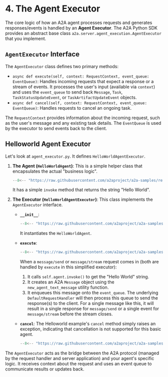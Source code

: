 # 4. The Agent Executor

The core logic of how an A2A agent processes requests and generates responses/events is handled by an **Agent Executor**. The A2A Python SDK provides an abstract base class `a2a.server.agent_execution.AgentExecutor` that you implement.

## `AgentExecutor` Interface

The `AgentExecutor` class defines two primary methods:

- `async def execute(self, context: RequestContext, event_queue: EventQueue)`: Handles incoming requests that expect a response or a stream of events. It processes the user's input (available via `context`) and uses the `event_queue` to send back `Message`, `Task`, `TaskStatusUpdateEvent`, or `TaskArtifactUpdateEvent` objects.
- `async def cancel(self, context: RequestContext, event_queue: EventQueue)`: Handles requests to cancel an ongoing task.

The `RequestContext` provides information about the incoming request, such as the user's message and any existing task details. The `EventQueue` is used by the executor to send events back to the client.

## Helloworld Agent Executor

Let's look at `agent_executor.py`. It defines `HelloWorldAgentExecutor`.

1. **The Agent (`HelloWorldAgent`)**:
    This is a simple helper class that encapsulates the actual "business logic".

    ```python { .no-copy }
    --8<-- "https://raw.githubusercontent.com/a2aproject/a2a-samples/refs/heads/main/samples/python/agents/helloworld/agent_executor.py:HelloWorldAgent"
    ```

    It has a simple `invoke` method that returns the string "Hello World".

2. **The Executor (`HelloWorldAgentExecutor`)**:
    This class implements the `AgentExecutor` interface.

    - **`__init__`**:

        ```python { .no-copy }
        --8<-- "https://raw.githubusercontent.com/a2aproject/a2a-samples/refs/heads/main/samples/python/agents/helloworld/agent_executor.py:HelloWorldAgentExecutor_init"
        ```

        It instantiates the `HelloWorldAgent`.

    - **`execute`**:

        ```python { .no-copy }
        --8<-- "https://raw.githubusercontent.com/a2aproject/a2a-samples/refs/heads/main/samples/python/agents/helloworld/agent_executor.py:HelloWorldAgentExecutor_execute"
        ```

        When a `message/send` or `message/stream` request comes in (both are handled by `execute` in this simplified executor):

        1. It calls `self.agent.invoke()` to get the "Hello World" string.
        2. It creates an A2A `Message` object using the `new_agent_text_message` utility function.
        3. It enqueues this message onto the `event_queue`. The underlying `DefaultRequestHandler` will then process this queue to send the response(s) to the client. For a single message like this, it will result in a single response for `message/send` or a single event for `message/stream` before the stream closes.

    - **`cancel`**:
        The Helloworld example's `cancel` method simply raises an exception, indicating that cancellation is not supported for this basic agent.

        ```python { .no-copy }
        --8<-- "https://raw.githubusercontent.com/a2aproject/a2a-samples/refs/heads/main/samples/python/agents/helloworld/agent_executor.py:HelloWorldAgentExecutor_cancel"
        ```

The `AgentExecutor` acts as the bridge between the A2A protocol (managed by the request handler and server application) and your agent's specific logic. It receives context about the request and uses an event queue to communicate results or updates back.
